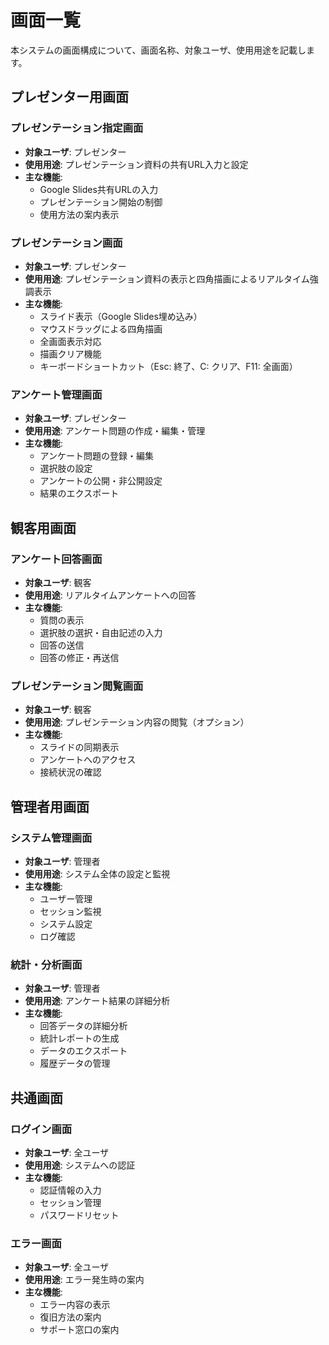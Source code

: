 # 画面一覧

本システムの画面構成について、画面名称、対象ユーザ、使用用途を記載します。

## プレゼンター用画面

### プレゼンテーション指定画面
- **対象ユーザ**: プレゼンター
- **使用用途**: プレゼンテーション資料の共有URL入力と設定
- **主な機能**:
  - Google Slides共有URLの入力
  - プレゼンテーション開始の制御
  - 使用方法の案内表示

### プレゼンテーション画面
- **対象ユーザ**: プレゼンター
- **使用用途**: プレゼンテーション資料の表示と四角描画によるリアルタイム強調表示
- **主な機能**:
  - スライド表示（Google Slides埋め込み）
  - マウスドラッグによる四角描画
  - 全画面表示対応
  - 描画クリア機能
  - キーボードショートカット（Esc: 終了、C: クリア、F11: 全画面）

### アンケート管理画面
- **対象ユーザ**: プレゼンター
- **使用用途**: アンケート問題の作成・編集・管理
- **主な機能**:
  - アンケート問題の登録・編集
  - 選択肢の設定
  - アンケートの公開・非公開設定
  - 結果のエクスポート

## 観客用画面

### アンケート回答画面
- **対象ユーザ**: 観客
- **使用用途**: リアルタイムアンケートへの回答
- **主な機能**:
  - 質問の表示
  - 選択肢の選択・自由記述の入力
  - 回答の送信
  - 回答の修正・再送信

### プレゼンテーション閲覧画面
- **対象ユーザ**: 観客
- **使用用途**: プレゼンテーション内容の閲覧（オプション）
- **主な機能**:
  - スライドの同期表示
  - アンケートへのアクセス
  - 接続状況の確認

## 管理者用画面

### システム管理画面
- **対象ユーザ**: 管理者
- **使用用途**: システム全体の設定と監視
- **主な機能**:
  - ユーザー管理
  - セッション監視
  - システム設定
  - ログ確認

### 統計・分析画面
- **対象ユーザ**: 管理者
- **使用用途**: アンケート結果の詳細分析
- **主な機能**:
  - 回答データの詳細分析
  - 統計レポートの生成
  - データのエクスポート
  - 履歴データの管理

## 共通画面

### ログイン画面
- **対象ユーザ**: 全ユーザ
- **使用用途**: システムへの認証
- **主な機能**:
  - 認証情報の入力
  - セッション管理
  - パスワードリセット

### エラー画面
- **対象ユーザ**: 全ユーザ
- **使用用途**: エラー発生時の案内
- **主な機能**:
  - エラー内容の表示
  - 復旧方法の案内
  - サポート窓口の案内